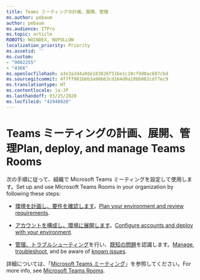 ```yaml
---
title: Teams ミーティングの計画、展開、管理
ms.author: pebaum
author: pebaum
ms.audience: ITPro
ms.topic: article
ROBOTS: NOINDEX, NOFOLLOW
localization_priority: Priority
ms.assetid: ''
ms.custom:
- "9002255"
- "4366"
ms.openlocfilehash: a3e3a3d4a9de183826f51be1c10cf9d0ac687cbd
ms.sourcegitcommit: 4f7ff981bbb3a98663cd164d0a10bb082cdf7ec9
ms.translationtype: HT
ms.contentlocale: ja-JP
ms.lasthandoff: 03/25/2020
ms.locfileid: "42948820"
---
```

# <a name="plan-deploy-and-manage-teams-rooms"></a><span data-ttu-id="fe504-102">Teams ミーティングの計画、展開、管理</span><span class="sxs-lookup"><span data-stu-id="fe504-102">Plan, deploy, and manage Teams Rooms</span></span>

<span data-ttu-id="fe504-103">次の手順に従って、組織で Microsoft Teams ミーティングを設定して使用します。</span><span class="sxs-lookup"><span data-stu-id="fe504-103">Set up and use Microsoft Teams Rooms in your organization by following these steps:</span></span> 

- <span data-ttu-id="fe504-104">[環境を計画し、要件を確認します](https://docs.microsoft.com/microsoftteams/rooms/rooms-plan)。</span><span class="sxs-lookup"><span data-stu-id="fe504-104">[Plan your environment and review requirements](https://docs.microsoft.com/microsoftteams/rooms/rooms-plan).</span></span>

- <span data-ttu-id="fe504-105">[アカウントを構成し、環境に展開します](https://docs.microsoft.com/microsoftteams/rooms/rooms-deploy)。</span><span class="sxs-lookup"><span data-stu-id="fe504-105">[Configure accounts and deploy with your environment](https://docs.microsoft.com/microsoftteams/rooms/rooms-deploy).</span></span>

- <span data-ttu-id="fe504-106">[管理、トラブルシューティング](https://docs.microsoft.com/microsoftteams/rooms/rooms-manage#troubleshooting)を行い、[既知の問題](https://docs.microsoft.com/microsoftteams/rooms/known-issues)を認識します。</span><span class="sxs-lookup"><span data-stu-id="fe504-106">[Manage, troubleshoot](https://docs.microsoft.com/microsoftteams/rooms/rooms-manage#troubleshooting), and be aware of [known issues](https://docs.microsoft.com/microsoftteams/rooms/known-issues).</span></span> 

<span data-ttu-id="fe504-107">詳細については、「[Microsoft Teams ミーティング](https://docs.microsoft.com/microsoftteams/rooms/)」を参照してください。</span><span class="sxs-lookup"><span data-stu-id="fe504-107">For more info, see [Microsoft Teams Rooms](https://docs.microsoft.com/microsoftteams/rooms/).</span></span>
